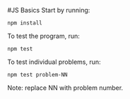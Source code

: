 #JS Basics
Start by running:
```
npm install
```

To test the program, run:
```
npm test
```

To test individual problems, run:
```
npm test problem-NN
```
Note: replace NN with problem number.
